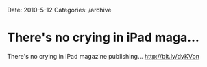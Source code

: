 Date: 2010-5-12
Categories: /archive

# There's no crying in iPad maga...

There's no crying in iPad magazine publishing... <a href="http://bit.ly/dyKVon" rel="nofollow">http://bit.ly/dyKVon</a>
